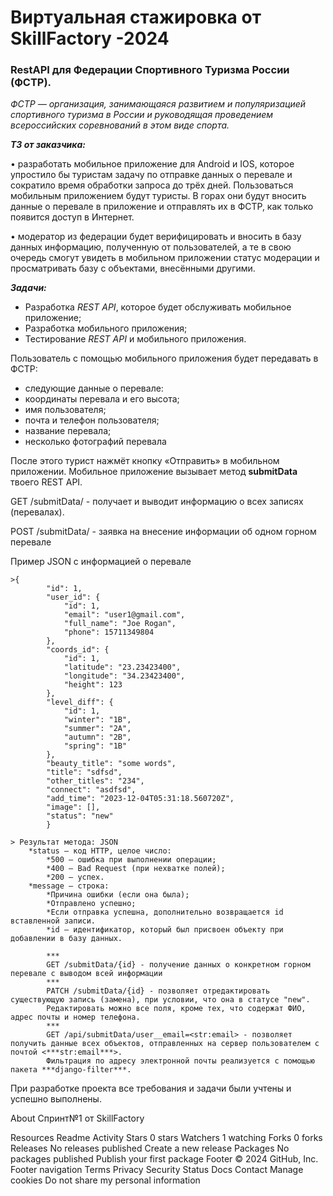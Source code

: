 <h1><span>Виртуальная стажировка от SkillFactory -2024&nbsp;</span></h1>
<h3><span>RestAPI для Федерации Спортивного Туризма России (ФСТР).</span></h3>

<p><em>ФСТР &mdash; организация, занимающаяся развитием и популяризацией спортивного туризма в России и руководящая проведением всероссийских соревнований в этом виде спорта.</em></p>

<p><strong><em>ТЗ от заказчика:</em></strong></p>

• разработать мобильное приложение для Android и IOS, которое упростило бы туристам задачу по отправке данных о перевале и сократило время обработки запроса до трёх дней. Пользоваться мобильным приложением будут туристы. В горах они будут вносить данные о перевале в приложение и отправлять их в ФСТР, как только появится доступ в Интернет.

• модератор из федерации будет верифицировать и вносить в базу данных информацию, полученную от пользователей, а те в свою очередь смогут увидеть в мобильном приложении статус модерации и просматривать базу с объектами, внесёнными другими.

<p><em><strong>Задачи:</strong></em></p>

<ul dir="auto">
<li>Разработка<span>&nbsp;</span><em>REST</em><span>&nbsp;</span><em>API</em>, которое будет обслуживать мобильное приложение;</li>
<li>Разработка мобильного приложения;</li>
<li>Тестирование<span>&nbsp;</span><em>REST</em><span>&nbsp;</span><em>API</em><span>&nbsp;</span>и мобильного приложения.</li>
</ul>
Пользователь с помощью мобильного приложения будет передавать в ФСТР:

- следующие данные о перевале:
- координаты перевала и его высота;
- имя пользователя;
- почта и телефон пользователя;
- название перевала;
- несколько фотографий перевала

После этого турист нажмёт кнопку «Отправить» в мобильном приложении. Мобильное приложение вызывает метод **submitData** твоего REST API.

  GET /submitData/ - получает и выводит информацию о всех записях (перевалах).

  POST /submitData/ - заявка на внесение информации об одном горном перевале

  Пример JSON с информацией о перевале

    >{
            "id": 1,
            "user_id": {
                "id": 1,
                "email": "user1@gmail.com",
                "full_name": "Joe Rogan",
                "phone": 15711349804
            },
            "coords_id": {
                "id": 1,
                "latitude": "23.23423400",
                "longitude": "34.23423400",
                "height": 123
            },
            "level_diff": {
                "id": 1,
                "winter": "1B",
                "summer": "2A",
                "autumn": "2B",
                "spring": "1B"
            },
            "beauty_title": "some words",
            "title": "sdfsd",
            "other_titles": "234",
            "connect": "asdfsd",
            "add_time": "2023-12-04T05:31:18.560720Z",
            "image": [],
            "status": "new"
            }

    > Результат метода: JSON
        *status — код HTTP, целое число:
            *500 — ошибка при выполнении операции;
            *400 — Bad Request (при нехватке полей);
            *200 — успех.
        *message — строка:
            *Причина ошибки (если она была);
            *Отправлено успешно;
            *Если отправка успешна, дополнительно возвращается id вставленной записи.
            *id — идентификатор, который был присвоен объекту при добавлении в базу данных.

            ***
            GET /submitData/{id} - получение данных о конкретном горном перевале с выводом всей информации
            ***
            PATCH /submitData/{id} - позволяет отредактировать существующую запись (замена), при условии, что она в статусе "new".
            Редактировать можно все поля, кроме тех, что содержат ФИО, адрес почты и номер телефона.
            ***
            GET /api/submitData/user__email=<str:email> - позволяет получить данные всех объектов, отправленных на сервер пользователем с почтой <***str:email***>.
            Фильтрация по адресу электронной почты реализуется с помощью пакета ***django-filter***.
При разработке проекта все требования и задачи были учтены и успешно выполнены.

About
Спринт№1 от SkillFactory

Resources
 Readme
 Activity
Stars
 0 stars
Watchers
 1 watching
Forks
 0 forks
Releases
No releases published
Create a new release
Packages
No packages published
Publish your first package
Footer
© 2024 GitHub, Inc.
Footer navigation
Terms
Privacy
Security
Status
Docs
Contact
Manage cookies
Do not share my personal information
